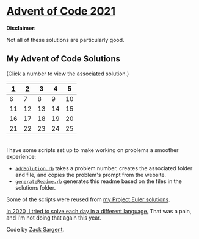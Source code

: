# [Advent of Code 2021](https://adventofcode.com/2021)

**Disclaimer:**

Not all of these solutions are particularly good.

## My Advent of Code Solutions
(Click a number to view the associated solution.)
<!---
  This table is automatically generated and is best viewed with line wrap off.
  I did consider reference style links, and they didn't seem much better.
  Just try and view the formatted table, if you can.
-->
| [1](solutions/01/solve1.rb) | [2](solutions/02/solve2.rb) | 3  | 4  | 5  |
| --------------------------- | --------------------------- | -- | -- | -- |
| 6                           | 7                           | 8  | 9  | 10 |
| 11                          | 12                          | 13 | 14 | 15 |
| 16                          | 17                          | 18 | 19 | 20 |
| 21                          | 22                          | 23 | 24 | 25 |


<br>
I have some scripts set up to make working on problems a smoother experience:

 - [`addSolution.rb`](addSolution.rb) takes a problem number, creates the associated folder and file, and copies the problem's prompt from the website.
 - [`generateReadme.rb`](generateReadme.rb) generates this readme based on the files in the solutions folder.

Some of the scripts were reused from [my Project Euler solutions](https://github.com/zsarge/ProjectEuler).

[In 2020, I tried to solve each day in a different language.](https://github.com/zsarge/AdventOfCode2020) That was a pain, and I'm not doing that again this year.

Code by [Zack Sargent](https://github.com/zsarge).
